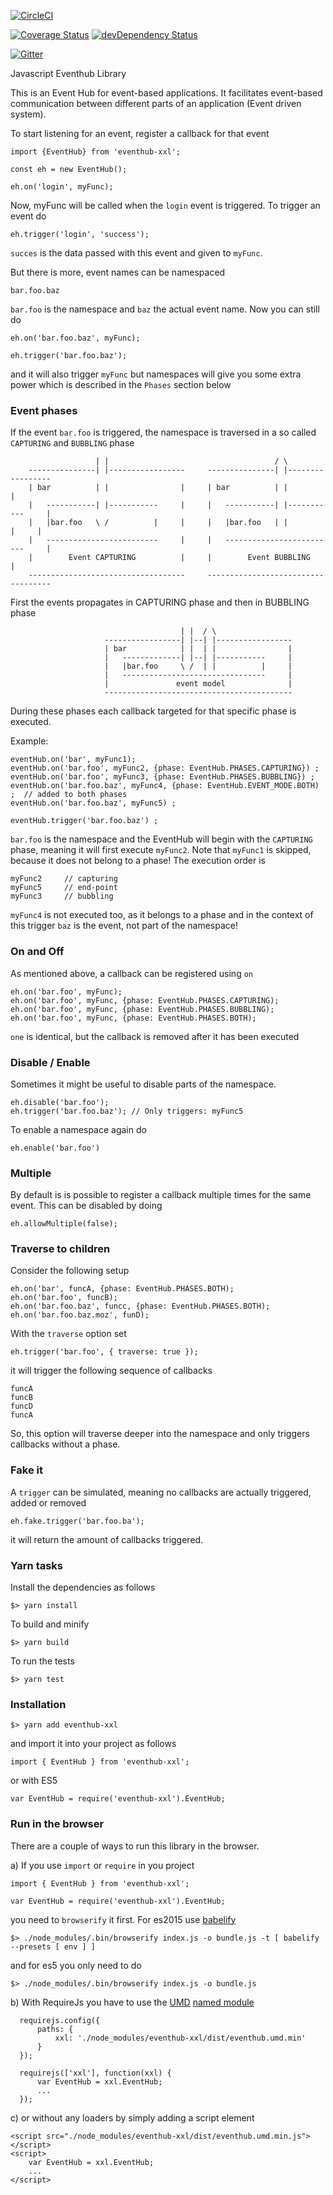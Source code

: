 [![CircleCI][circleci-img]][circleci-url]

[![Coverage Status][coveralls-url]][coveralls-image] [![devDependency Status][depstat-dev-image]][depstat-dev-url] 

[![Gitter](https://badges.gitter.im/Join%20Chat.svg)](https://gitter.im/scaljeri/javascript-eventhub?utm_source=badge&utm_medium=badge&utm_campaign=pr-badge)

Javascript Eventhub Library 

This is an Event Hub for event-based applications. It facilitates event-based communication between different parts of an application (Event driven system). 

To start listening for an event, register a callback for that event

    import {EventHub} from 'eventhub-xxl';
    
    const eh = new EventHub();
    
    eh.on('login', myFunc);
    
Now, myFunc will be called when the `login` event is triggered. To trigger an event do

    eh.trigger('login', 'success');
    
`succes` is the data passed with this event and given to `myFunc`. 

But there is more, event names can be namespaced
  
    bar.foo.baz
    
`bar.foo` is the namespace and `baz` the actual event name. Now you can still do

    eh.on('bar.foo.baz', myFunc);
    
    eh.trigger('bar.foo.baz');
    
and it will also trigger `myFunc` but namespaces will give you some extra power which is described in the `Phases` section below
    
### Event phases
If the event `bar.foo` is triggered, the namespace is traversed in a so called `CAPTURING` and `BUBBLING` phase

                       | |                                     / \
        ---------------| |-----------------     ---------------| |-----------------
        | bar          | |                |     | bar          | |                |
        |   -----------| |-----------     |     |   -----------| |-----------     |
        |   |bar.foo   \ /          |     |     |   |bar.foo   | |          |     |
        |   -------------------------     |     |   -------------------------     |
        |        Event CAPTURING          |     |        Event BUBBLING           |
        -----------------------------------     -----------------------------------
                     
First the events propagates in CAPTURING phase and then in BUBBLING phase
                       
                                          | |  / \
                         -----------------| |--| |-----------------
                         | bar            | |  | |                |
                         |   -------------| |--| |-----------     |
                         |   |bar.foo     \ /  | |          |     |
                         |   --------------------------------     |
                         |               event model              |
                         ------------------------------------------
                      
During these phases each callback targeted for that specific phase is executed.

Example:

    eventHub.on('bar', myFunc1);                                            
    eventHub.on('bar.foo', myFunc2, {phase: EventHub.PHASES.CAPTURING}) ;  
    eventHub.on('bar.foo', myFunc3, {phase: EventHub.PHASES.BUBBLING}) ;  
    eventHub.on('bar.foo.baz', myFunc4, {phase: EventHub.EVENT_MODE.BOTH) ;  // added to both phases
    eventHub.on('bar.foo.baz', myFunc5) ;                                    
    
    eventHub.trigger('bar.foo.baz') ; 
  
`bar.foo` is the namespace and the EventHub will begin with the `CAPTURING` phase, meaning it will first execute `myFunc2`. Note that `myFunc1` is skipped, because it does not belong to a phase! The execution order is

    myFunc2     // capturing 
    myFunc5     // end-point
    myFunc3     // bubbling
    
`myFunc4` is not executed too, as it belongs to a phase and in the context of this trigger `baz` is the event, not part of the namespace!

### On and Off
As mentioned above, a callback can be registered using `on`

    eh.on('bar.foo', myFunc);
    eh.on('bar.foo', myFunc, {phase: EventHub.PHASES.CAPTURING);
    eh.on('bar.foo', myFunc, {phase: EventHub.PHASES.BUBBLING);
    eh.on('bar.foo', myFunc, {phase: EventHub.PHASES.BOTH);
    
`one` is identical, but the callback is removed after it has been executed

### Disable / Enable
Sometimes it might be useful to disable parts of the namespace. 

    eh.disable('bar.foo');
    eh.trigger('bar.foo.baz'); // Only triggers: myFunc5
    
To enable a namespace again do

    eh.enable('bar.foo')
    
### Multiple
By default is is possible to register a callback multiple times for the same event. 
This can be disabled by doing

    eh.allowMultiple(false);
    
### Traverse to children
Consider the following setup

    eh.on('bar', funcA, {phase: EventHub.PHASES.BOTH);
    eh.on('bar.foo', funcB);
    eh.on('bar.foo.baz', funcc, {phase: EventHub.PHASES.BOTH);
    eh.on('bar.foo.baz.moz', funD);
    
With the `traverse` option set

    eh.trigger('bar.foo', { traverse: true });
    
it will trigger the following sequence of callbacks

    funcA
    funcB
    funcD
    funcA
    
So, this option will traverse deeper into the namespace and only triggers callbacks without a phase.

### Fake it
A `trigger` can be simulated, meaning no callbacks are actually triggered, added or removed

    eh.fake.trigger('bar.foo.ba'); 
    
it will return the amount of callbacks triggered.

### Yarn tasks ###

Install the dependencies as follows

    $> yarn install 

To build and minify

    $> yarn build
    
To run the tests

    $> yarn test
    
### Installation ###

    $> yarn add eventhub-xxl
    
and import it into your project as follows

    import { EventHub } from 'eventhub-xxl';
    
or with ES5

    var EventHub = require('eventhub-xxl').EventHub;
    
### Run in the browser
There are a couple of ways to run this library in the browser. 

  a) If you use `import` or `require` in you project
  
    import { EventHub } from 'eventhub-xxl';
   
    var EventHub = require('eventhub-xxl').EventHub;
   
   you need to `browserify` it first. For es2015 use [babelify](https://github.com/babel/babelify) 
   
    $> ./node_modules/.bin/browserify index.js -o bundle.js -t [ babelify --presets [ env ] ]
    
  and for es5 you only need to do
  
    $> ./node_modules/.bin/browserify index.js -o bundle.js
    
  b) With RequireJs you have to use the [UMD](https://github.com/umdjs/umd) [named module](http://requirejs.org/docs/api.html#modulename) 
  
      requirejs.config({
          paths: {
              xxl: './node_modules/eventhub-xxl/dist/eventhub.umd.min'
          }
      });
  
      requirejs(['xxl'], function(xxl) {
          var EventHub = xxl.EventHub;
          ...
      });
      
   
  c) or without any loaders by simply adding a script element
   
    <script src="./node_modules/eventhub-xxl/dist/eventhub.umd.min.js"></script>
    <script>
        var EventHub = xxl.EventHub;
        ...
    </script> 
  

[travis-url]: https://travis-ci.org/scaljeri/eventhub-xxl.png
[travis-image]: https://travis-ci.org/scaljeri/eventhub-xxl

[coveralls-url]: https://coveralls.io/repos/scaljeri/eventhub-xxl/badge.svg
[coveralls-image]: https://coveralls.io/github/scaljeri/eventhub-xxl?branch=master

[depstat-url]: https://david-dm.org/scaljeri/eventhub-xxl
[depstat-image]: https://david-dm.org/scaljeri/eventhub-xxl.svg

[depstat-dev-url]: https://david-dm.org/scaljeri/eventhub-xxl#info=devDependencies
[depstat-dev-image]: https://david-dm.org/scaljeri/eventhub-xxl/dev-status.svg

[circleci-img]: https://circleci.com/gh/scaljeri/eventhub-xxl/tree/master.svg?style=svg
[circleci-url]: https://circleci.com/gh/scaljeri/eventhub-xxl/tree/master
